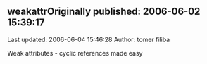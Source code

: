 ## weakattrOriginally published: 2006-06-02 15:39:17 
Last updated: 2006-06-04 15:46:28 
Author: tomer filiba 
 
Weak attributes - cyclic references made easy